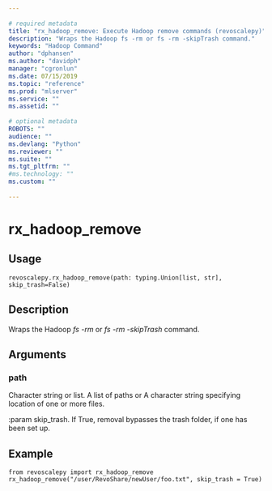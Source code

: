```yaml
--- 
 
# required metadata 
title: "rx_hadoop_remove: Execute Hadoop remove commands (revoscalepy)" 
description: "Wraps the Hadoop fs -rm or fs -rm -skipTrash command." 
keywords: "Hadoop Command" 
author: "dphansen"
ms.author: "davidph" 
manager: "cgronlun" 
ms.date: 07/15/2019
ms.topic: "reference" 
ms.prod: "mlserver" 
ms.service: "" 
ms.assetid: "" 
 
# optional metadata 
ROBOTS: "" 
audience: "" 
ms.devlang: "Python" 
ms.reviewer: "" 
ms.suite: "" 
ms.tgt_pltfrm: "" 
#ms.technology: "" 
ms.custom: "" 
 
---
```


# rx_hadoop_remove


 


## Usage



```
revoscalepy.rx_hadoop_remove(path: typing.Union[list, str], skip_trash=False)
```





## Description

Wraps the Hadoop *fs -rm* or *fs -rm -skipTrash* command.


## Arguments


### path

Character string or list. A list of paths or A character string specifying location of one or more
files.

:param skip_trash. If True, removal bypasses the trash folder, if one has been set up.


## Example



```
from revoscalepy import rx_hadoop_remove
rx_hadoop_remove("/user/RevoShare/newUser/foo.txt", skip_trash = True)
```

